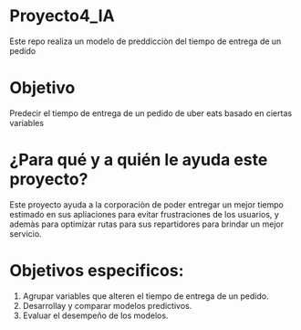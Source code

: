 # Proyecto4_IA
Este repo realiza un modelo de preddicciòn del tiempo de entrega de un pedido
# Objetivo
Predecir el tiempo de entrega de un pedido de uber eats basado en ciertas variables
# ¿Para qué y a quién le ayuda este proyecto?
Este proyecto ayuda a la corporaciòn de poder entregar un mejor tiempo estimado en sus apliaciones para evitar frustraciones de los usuarios, y ademàs para optimizar rutas para sus repartidores para brindar un mejor servicio.
# Objetivos especificos:
1. Agrupar variables que alteren el tiempo de entrega de un pedido.
2. Desarrollay y comparar modelos predictivos.
3. Evaluar el desempeño de los modelos.
